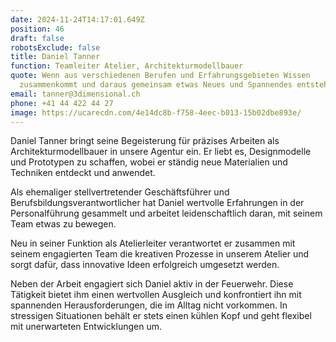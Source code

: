 ```yaml
---
date: 2024-11-24T14:17:01.649Z
position: 46
draft: false
robotsExclude: false
title: Daniel Tanner
function: Teamleiter Atelier, Architekturmodellbauer
quote: Wenn aus verschiedenen Berufen und Erfahrungsgebieten Wissen
  zusammenkommt und daraus gemeinsam etwas Neues und Spannendes entsteht.
email: tanner@3dimensional.ch
phone: +41 44 422 44 27
image: https://ucarecdn.com/4e14dc8b-f758-4eec-b013-15b02dbe893e/
---
```

Daniel Tanner bringt seine Begeisterung für präzises Arbeiten als Architekturmodellbauer in unsere Agentur ein. Er liebt es, Designmodelle und Prototypen zu schaffen, wobei er ständig neue Materialien und Techniken entdeckt und anwendet.

Als ehemaliger stellvertretender Geschäftsführer und Berufsbildungsverantwortlicher hat Daniel wertvolle Erfahrungen in der Personalführung gesammelt und arbeitet leidenschaftlich daran, mit seinem Team etwas zu bewegen.

Neu in seiner Funktion als Atelierleiter verantwortet er zusammen mit seinem engagierten Team die kreativen Prozesse in unserem Atelier und sorgt dafür, dass innovative Ideen erfolgreich umgesetzt werden. 

Neben der Arbeit engagiert sich Daniel aktiv in der Feuerwehr. Diese Tätigkeit bietet ihm einen wertvollen Ausgleich und konfrontiert ihn mit spannenden Herausforderungen, die im Alltag nicht vorkommen. In stressigen Situationen behält er stets einen kühlen Kopf und geht flexibel mit unerwarteten Entwicklungen um.